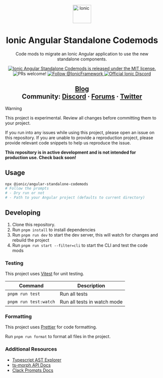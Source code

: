 <p align="center">
  <a href="#">
    <img alt="Ionic" src="https://github.com/ionic-team/ionic-angular-standalone-codemods/blob/main/.github/assets/logo.png?raw=true" width="60" />
  </a>
</p>

<h1 align="center">
  Ionic Angular Standalone Codemods
</h1>

<p align="center">
Code mods to migrate an Ionic Angular application to use the new standalone components.
</p>

<p align="center">
  <a href="https://github.com/ionic-team/ionic-angular-standalone-codemods/blob/main/LICENSE">
    <img src="https://img.shields.io/badge/license-MIT-blue.svg" alt="Ionic Angular Standalone Codemods is released under the MIT license." />
  </a>
  <img src="https://img.shields.io/badge/PRs-welcome-brightgreen.svg" alt="PRs welcome!" />
  <a href="https://twitter.com/Ionicframework">
    <img src="https://img.shields.io/twitter/follow/ionicframework.svg?label=Follow%20@IonicFramework" alt="Follow @IonicFramework">
  </a>
  <a href="https://ionic.link/discord">
    <img src="https://img.shields.io/discord/520266681499779082?color=7289DA&label=%23ionic&logo=discord&logoColor=white" alt="Official Ionic Discord" />
  </a>
</p>

<h2 align="center">
  <a href="https://blog.ionicframework.com/">Blog</a>
  <br />
  Community:
  <a href="https://ionic.link/discord">Discord</a>
  <span> · </span>
  <a href="https://forum.ionicframework.com/">Forums</a>
  <span> · </span>
  <a href="https://twitter.com/Ionicframework">Twitter</a>
</h2>

> [!WARNING]
> This project is experimental. Review all changes before committing them to your project.

If you run into any issues while using this project, please open an issue on this repository. If you are unable to provide a reproduction project, please provide relevant code snippets to help us reproduce the issue.

**This repository is in active development and is not intended for production use. Check back soon!**

## Usage

```bash
npx @ionic/angular-standalone-codemods
# Follow the prompts
# - Dry run or not
# - Path to your Angular project (defaults to current directory)
```

## Developing

1. Clone this repository.
2. Run `pnpm install` to install dependencies
3. Run `pnpm run dev` to start the dev server, this will watch for changes and rebuild the project
4. Run `pnpm run start --filter=cli` to start the CLI and test the code mods

### Testing

This project uses [Vitest](https://vitest.dev/) for unit testing.

| Command               | Description                 |
| --------------------- | --------------------------- |
| `pnpm run test`       | Run all tests               |
| `pnpm run test:watch` | Run all tests in watch mode |

### Formatting

This project uses [Prettier](https://prettier.io/) for code formatting.

Run `pnpm run format` to format all files in the project.

### Additional Resources

- [Typescript AST Explorer](https://ts-ast-viewer.com/)
- [ts-morph API Docs](https://ts-morph.com/)
- [Clack Prompts Docs](https://github.com/natemoo-re/clack/tree/main/packages/prompts#readme)